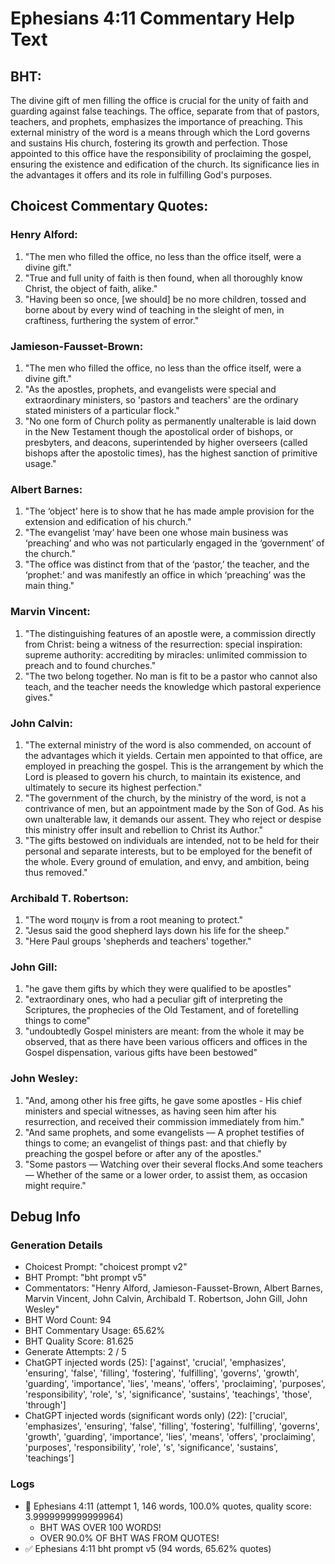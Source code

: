 # Ephesians 4:11 Commentary Help Text

## BHT:
The divine gift of men filling the office is crucial for the unity of faith and guarding against false teachings. The office, separate from that of pastors, teachers, and prophets, emphasizes the importance of preaching. This external ministry of the word is a means through which the Lord governs and sustains His church, fostering its growth and perfection. Those appointed to this office have the responsibility of proclaiming the gospel, ensuring the existence and edification of the church. Its significance lies in the advantages it offers and its role in fulfilling God's purposes.

## Choicest Commentary Quotes:
### Henry Alford:
1. "The men who filled the office, no less than the office itself, were a divine gift."
2. "True and full unity of faith is then found, when all thoroughly know Christ, the object of faith, alike."
3. "Having been so once, [we should] be no more children, tossed and borne about by every wind of teaching in the sleight of men, in craftiness, furthering the system of error."

### Jamieson-Fausset-Brown:
1. "The men who filled the office, no less than the office itself, were a divine gift."
2. "As the apostles, prophets, and evangelists were special and extraordinary ministers, so 'pastors and teachers' are the ordinary stated ministers of a particular flock."
3. "No one form of Church polity as permanently unalterable is laid down in the New Testament though the apostolical order of bishops, or presbyters, and deacons, superintended by higher overseers (called bishops after the apostolic times), has the highest sanction of primitive usage."

### Albert Barnes:
1. "The ‘object’ here is to show that he has made ample provision for the extension and edification of his church."
2. "The evangelist ‘may’ have been one whose main business was ‘preaching’ and who was not particularly engaged in the ‘government’ of the church."
3. "The office was distinct from that of the ‘pastor,’ the teacher, and the ‘prophet:’ and was manifestly an office in which ‘preaching’ was the main thing."

### Marvin Vincent:
1. "The distinguishing features of an apostle were, a commission directly from Christ: being a witness of the resurrection: special inspiration: supreme authority: accrediting by miracles: unlimited commission to preach and to found churches."
2. "The two belong together. No man is fit to be a pastor who cannot also teach, and the teacher needs the knowledge which pastoral experience gives."

### John Calvin:
1. "The external ministry of the word is also commended, on account of the advantages which it yields. Certain men appointed to that office, are employed in preaching the gospel. This is the arrangement by which the Lord is pleased to govern his church, to maintain its existence, and ultimately to secure its highest perfection."
2. "The government of the church, by the ministry of the word, is not a contrivance of men, but an appointment made by the Son of God. As his own unalterable law, it demands our assent. They who reject or despise this ministry offer insult and rebellion to Christ its Author."
3. "The gifts bestowed on individuals are intended, not to be held for their personal and separate interests, but to be employed for the benefit of the whole. Every ground of emulation, and envy, and ambition, being thus removed."

### Archibald T. Robertson:
1. "The word ποιμην is from a root meaning to protect." 
2. "Jesus said the good shepherd lays down his life for the sheep."
3. "Here Paul groups 'shepherds and teachers' together."

### John Gill:
1. "he gave them gifts by which they were qualified to be apostles"
2. "extraordinary ones, who had a peculiar gift of interpreting the Scriptures, the prophecies of the Old Testament, and of foretelling things to come"
3. "undoubtedly Gospel ministers are meant: from the whole it may be observed, that as there have been various officers and offices in the Gospel dispensation, various gifts have been bestowed"

### John Wesley:
1. "And, among other his free gifts, he gave some apostles - His chief ministers and special witnesses, as having seen him after his resurrection, and received their commission immediately from him." 
2. "And same prophets, and some evangelists — A prophet testifies of things to come; an evangelist of things past: and that chiefly by preaching the gospel before or after any of the apostles." 
3. "Some pastors — Watching over their several flocks.And some teachers — Whether of the same or a lower order, to assist them, as occasion might require."


## Debug Info
### Generation Details
- Choicest Prompt: "choicest prompt v2"
- BHT Prompt: "bht prompt v5"
- Commentators: "Henry Alford, Jamieson-Fausset-Brown, Albert Barnes, Marvin Vincent, John Calvin, Archibald T. Robertson, John Gill, John Wesley"
- BHT Word Count: 94
- BHT Commentary Usage: 65.62%
- BHT Quality Score: 81.625
- Generate Attempts: 2 / 5
- ChatGPT injected words (25):
	['against', 'crucial', 'emphasizes', 'ensuring', 'false', 'filling', 'fostering', 'fulfilling', 'governs', 'growth', 'guarding', 'importance', 'lies', 'means', 'offers', 'proclaiming', 'purposes', 'responsibility', 'role', 's', 'significance', 'sustains', 'teachings', 'those', 'through']
- ChatGPT injected words (significant words only) (22):
	['crucial', 'emphasizes', 'ensuring', 'false', 'filling', 'fostering', 'fulfilling', 'governs', 'growth', 'guarding', 'importance', 'lies', 'means', 'offers', 'proclaiming', 'purposes', 'responsibility', 'role', 's', 'significance', 'sustains', 'teachings']

### Logs
- 🔄 Ephesians 4:11 (attempt 1, 146 words, 100.0% quotes, quality score: 3.9999999999999964) 
	- BHT WAS OVER 100 WORDS! 
	- OVER 90.0% OF BHT WAS FROM QUOTES!
- ✅ Ephesians 4:11 bht prompt v5 (94 words, 65.62% quotes)